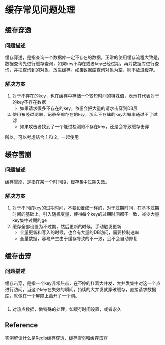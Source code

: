 # 缓存常见问题处理


## 缓存穿透

### 问题描述
缓存穿透，是指查询一个数据库一定不存在的数据。正常的使用缓存流程大致是，数据查询先进行缓存查询，如果key不存在或者key已经过期，再对数据库进行查询，并把查询到的对象，放进缓存。如果数据库查询对象为空，则不放进缓存。

### 解决方案
1. 对于不存在的key，也在缓存中存储一个较短时间的特殊值，表示其代表对于的key不存在数据
	+ 如果请求很多不存在的key，依旧会把大量的请求击穿到DB层
2. 使用布隆过滤器，记录全部存在的key，那么不存储的key大概率通过不了过滤
	+ 如果攻击者找到了一个能过检测的不存在key，还是会导致缓存击穿

所以，可以考虑结合 1 和 2，一起使用


## 缓存雪崩

### 问题描述
缓存雪崩，是指在某一个时间段，缓存集中过期失效。

### 解决方案
1. 对于不同的key的过期时间，不要设置成一样的，对于过期时间，在基本过期时间的基础上，引入随机变量，使得每个key的过期时间都不一致，减少大量key集中过期的ge
2. 缓存全部设置为不过期，然后更新的时候，手动触发更新
	+ 全量更新和写入的时候，也会有大量的DB访问，需要控制速率
	+ 全量数据，容易产生由于缓存导致的不一致，且不会自动修复


## 缓存击穿

### 问题描述
缓存击穿，是指一个key非常热点，在不停的扛着大并发，大并发集中对这一个点进行访问，当这个key在失效的瞬间，持续的大并发就穿破缓存，直接请求数据库，就像在一个屏障上凿开了一个洞。

### 
1. 对热点数据，做特殊的处理，如缓存时间设置，或者永久


## Reference
[实例解读什么是Redis缓存穿透、缓存雪崩和缓存击穿](https://baijiahao.baidu.com/s?id=1619572269435584821&wfr=spider&for=pc)











